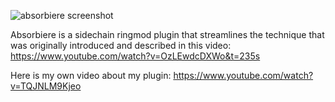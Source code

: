 ![absorbiere screenshot](https://github.com/user-attachments/assets/d2415c8e-fe7f-4429-be2c-96190d0e3201)

Absorbiere is a sidechain ringmod plugin that streamlines the technique that was originally introduced and described in this video:
https://www.youtube.com/watch?v=OzLEwdcDXWo&t=235s

Here is my own video about my plugin:
https://www.youtube.com/watch?v=TQJNLM9Kjeo
